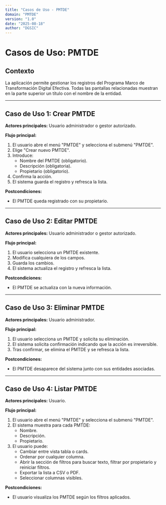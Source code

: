 ```yaml
---
title: "Casos de Uso - PMTDE"
domain: "PMTDE"
version: "1.0"
date: "2025-08-18"
author: "DGSIC"
---
```


# Casos de Uso: PMTDE

## Contexto
La aplicación permite gestionar los registros del Programa Marco de Transformación Digital Efectiva.
Todas las pantallas relacionadas muestran en la parte superior un título con el nombre de la entidad.

---

## Caso de Uso 1: Crear PMTDE
**Actores principales:** Usuario administrador o gestor autorizado.

**Flujo principal:**
1. El usuario abre el menú "PMTDE" y selecciona el submenú "PMTDE".
2. Elige "Crear nuevo PMTDE".
3. Introduce:
   - Nombre del PMTDE (obligatorio).
   - Descripción (obligatoria).
   - Propietario (obligatorio).
4. Confirma la acción.
5. El sistema guarda el registro y refresca la lista.

**Postcondiciones:**
- El PMTDE queda registrado con su propietario.

---

## Caso de Uso 2: Editar PMTDE
**Actores principales:** Usuario administrador o gestor autorizado.

**Flujo principal:**
1. El usuario selecciona un PMTDE existente.
2. Modifica cualquiera de los campos.
3. Guarda los cambios.
4. El sistema actualiza el registro y refresca la lista.

**Postcondiciones:**
- El PMTDE se actualiza con la nueva información.

---

## Caso de Uso 3: Eliminar PMTDE
**Actores principales:** Usuario administrador.

**Flujo principal:**
1. El usuario selecciona un PMTDE y solicita su eliminación.
2. El sistema solicita confirmación indicando que la acción es irreversible.
3. Tras confirmar, se elimina el PMTDE y se refresca la lista.

**Postcondiciones:**
- El PMTDE desaparece del sistema junto con sus entidades asociadas.

---

## Caso de Uso 4: Listar PMTDE
**Actores principales:** Usuario.

**Flujo principal:**
1. El usuario abre el menú "PMTDE" y selecciona el submenú "PMTDE".
2. El sistema muestra para cada PMTDE:
   - Nombre.
   - Descripción.
   - Propietario.
3. El usuario puede:
   - Cambiar entre vista tabla o cards.
   - Ordenar por cualquier columna.
   - Abrir la sección de filtros para buscar texto, filtrar por propietario y reiniciar filtros.
   - Exportar la lista a CSV o PDF.
   - Seleccionar columnas visibles.

**Postcondiciones:**
- El usuario visualiza los PMTDE según los filtros aplicados.
